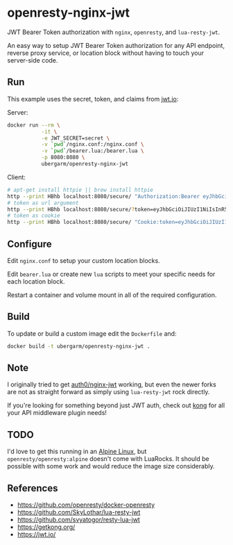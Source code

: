 openresty-nginx-jwt
===
JWT Bearer Token authorization with `nginx`, `openresty`, and `lua-resty-jwt`.

An easy way to setup JWT Bearer Token authorization for any API endpoint, reverse proxy service, or location block without having to touch your server-side code.

## Run
This example uses the secret, token, and claims from [jwt.io](https://jwt.io/):

Server:
```bash
docker run --rm \
           -it \
           -e JWT_SECRET=secret \
           -v `pwd`/nginx.conf:/nginx.conf \
           -v `pwd`/bearer.lua:/bearer.lua \
           -p 8080:8080 \
           ubergarm/openresty-nginx-jwt
```

Client:
```bash
# apt-get install httpie || brew install httpie
http --print HBhb localhost:8080/secure/ "Authorization:Bearer eyJhbGciOiJIUzI1NiIsInR5cCI6IkpXVCJ9.eyJzdWIiOiIxMjM0NTY3ODkwIiwibmFtZSI6IkpvaG4gRG9lIiwiYWRtaW4iOnRydWV9.TJVA95OrM7E2cBab30RMHrHDcEfxjoYZgeFONFh7HgQ"
# token as url argument
http --print HBhb localhost:8080/secure/?token=eyJhbGciOiJIUzI1NiIsInR5cCI6IkpXVCJ9.eyJzdWIiOiIxMjM0NTY3ODkwIiwibmFtZSI6IkpvaG4gRG9lIiwiYWRtaW4iOnRydWV9.TJVA95OrM7E2cBab30RMHrHDcEfxjoYZgeFONFh7HgQ
# token as cookie
http --print HBhb localhost:8080/secure/ "Cookie:token=eyJhbGciOiJIUzI1NiIsInR5cCI6IkpXVCJ9.eyJzdWIiOiIxMjM0NTY3ODkwIiwibmFtZSI6IkpvaG4gRG9lIiwiYWRtaW4iOnRydWV9.TJVA95OrM7E2cBab30RMHrHDcEfxjoYZgeFONFh7HgQ"
```


## Configure
Edit `nginx.conf` to setup your custom location blocks.

Edit `bearer.lua` or create new `lua` scripts to meet your specific needs for each location block.

Restart a container and volume mount in all of the required configuration.

## Build
To update or build a custom image edit the `Dockerfile` and:
```bash
docker build -t ubergarm/openresty-nginx-jwt .
```

## Note
I originally tried to get [auth0/nginx-jwt](https://github.com/auth0/nginx-jwt) working, but even the newer forks are not as straight forward as simply using `lua-resty-jwt` rock directly.

If you're looking for something beyond just JWT auth, check out [kong](https://getkong.org/) for all your API middleware plugin needs!

## TODO
I'd love to get this running in an [Alpine Linux](https://alpinelinux.org/), but `openresty/openresty:alpine` doesn't come with LuaRocks. It should be possible with some work and would reduce the image size considerably.

## References
* https://github.com/openresty/docker-openresty
* https://github.com/SkyLothar/lua-resty-jwt
* https://github.com/svyatogor/resty-lua-jwt
* https://getkong.org/
* https://jwt.io/
